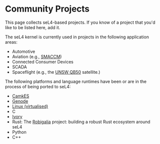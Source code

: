 # Community Projects
This page collects seL4-based projects. If you know of a project that
you'd like to be listed here, add it.

The seL4 kernel is currently used in projects in the following application areas:

- Automotive
- Aviation (e.g.,
        [SMACCM](http://ts.data61.csiro.au/projects/TS/SMACCM/))
- Connected Consumer Devices
- SCADA
- Spaceflight (e.g., the
        [UNSW QB50](http://ts.data61.csiro.au/projects/TS/qb50) satellite.)

The following platforms and language runtimes have been or are in the
process of being ported to seL4:

- [CamkES](http://ts.data61.csiro.au/projects/TS/trustcomp.pml)
- [Genode](http://genode.org/about/index)
- [Linux (virtualised)](http://ts.data61.csiro.au/projects/TS/virtualisation/about.pml)
- C
- [Ivory](http://ivorylang.org/ivory-introduction.html)
- Rust: The [Robigalia](https://robigalia.org/) project:
      building a robust Rust ecosystem around seL4
- Python
- C++

